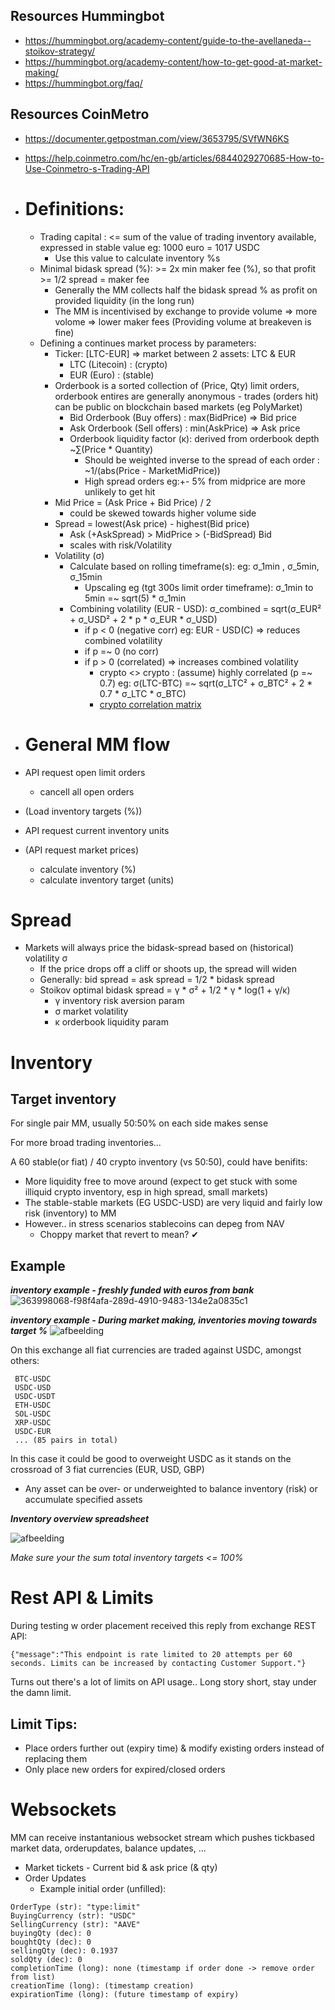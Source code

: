 ## Resources Hummingbot
- https://hummingbot.org/academy-content/guide-to-the-avellaneda--stoikov-strategy/
- https://hummingbot.org/academy-content/how-to-get-good-at-market-making/
- https://hummingbot.org/faq/
## Resources CoinMetro 
- https://documenter.getpostman.com/view/3653795/SVfWN6KS
- https://help.coinmetro.com/hc/en-gb/articles/6844029270685-How-to-Use-Coinmetro-s-Trading-API


- # Definitions:
    - Trading capital : <= sum of the value of trading inventory available, expressed in stable value eg: 1000 euro = 1017 USDC
        - Use this value to calculate inventory %s 
    - Minimal bidask spread (%): >= 2x min maker fee (%), so that profit >= 1/2 spread = maker fee
        - Generally the MM collects half the bidask spread % as profit on provided liquidity (in the long run)
        - The MM is incentivised by exchange to provide volume => more volome => lower maker fees (Providing volume at breakeven is fine)
    - Defining a continues market process by parameters:
      - Ticker: [LTC-EUR] => market between 2 assets: LTC & EUR
         - LTC (Litecoin) : (crypto)
         - EUR (Euro)     : (stable)
      - Orderbook is a sorted collection of (Price, Qty) limit orders, orderbook entires are generally anonymous - trades (orders hit) can be public on blockchain based markets (eg PolyMarket)
        - Bid Orderbook (Buy offers)  : max(BidPrice) => Bid price
        - Ask Orderbook (Sell offers) : min(AskPrice) => Ask price
        - Orderbook liquidity factor (κ): derived from orderbook depth ~∑(Price * Quantity)
            - Should be weighted inverse to the spread of each order : ~1/(abs(Price - MarketMidPrice))
            - High spread orders eg:+- 5% from midprice are more unlikely to get hit
      - Mid Price = (Ask Price + Bid Price) / 2
          - could be skewed towards higher volume side
      - Spread = lowest(Ask price) - highest(Bid price)
          - Ask (+AskSpread) > MidPrice > (-BidSpread) Bid
          - scales with risk/Volatility
      - Volatility (σ)
          - Calculate based on rolling timeframe(s): eg: σ_1min , σ_5min, σ_15min
             - Upscaling eg (tgt 300s limit order timeframe): σ_1min to 5min =~ sqrt(5) * σ_1min
          - Combining volatility (EUR - USD): σ_combined​ = sqrt(σ_EUR²​ + σ_USD² + 2 * p * σ_EUR​ * σ_USD​)
             - if p < 0 (negative corr) eg: EUR - USD(C) => reduces combined volatility
             - if p =~ 0 (no corr)
             - if p > 0 (correlated) => increases combined volatility
               - crypto <> crypto : (assume) highly correlated (p =~ 0.7) eg: σ(LTC-BTC) =~ sqrt(σ_LTC² + σ_BTC² + 2 * 0.7 * σ_LTC * σ_BTC)
               - [crypto correlation matrix](https://www.blockchaincenter.net/en/crypto-correlation-tool)
​

- # General MM flow
- API request open limit orders
  - cancell all open orders

- (Load inventory targets (%))
- API request current inventory units
- (API request market prices)
  - calculate inventory (%)
  - calculate inventory target (units)

# Spread

- Markets will always price the bidask-spread based on (historical) volatility σ
    - If the price drops off a cliff or shoots up, the spread will widen
    - Generally: bid spread = ask spread = 1/2 * bidask spread
    - Stoikov optimal bidask spread = γ * σ² + 1/2 * γ * log(1 + γ/κ)
      - γ inventory risk aversion param
      - σ market volatility
      - κ orderbook liquidity param
    

# Inventory

## Target inventory
For single pair MM, usually 50:50% on each side makes sense

For more broad trading inventories...

A 60 stable(or fiat) / 40 crypto inventory (vs 50:50), could have benifits:

- More liquidity free to move around (expect to get stuck with some illiquid crypto inventory, esp in high spread, small markets)
- The stable-stable markets (EG USDC-USD) are very liquid and fairly low risk (inventory) to MM
- However.. in stress scenarios stablecoins can depeg from NAV
  - Choppy market that revert to mean? ✔

## Example

***inventory example - freshly funded with euros from bank***
![363998068-f98f4afa-289d-4910-9483-134e2a0835c1](https://github.com/user-attachments/assets/e3fda990-d751-4503-9018-b11203f5e774)

***inventory example - During market making, inventories moving towards target %***
![afbeelding](https://github.com/user-attachments/assets/82fb5a3e-6dfa-4760-92ab-7fd0ab5fa033)


On this exchange all fiat currencies are traded against USDC, amongst others:
```
 BTC-USDC
 USDC-USD
 USDC-USDT
 ETH-USDC
 SOL-USDC
 XRP-USDC
 USDC-EUR
 ... (85 pairs in total)
```

In this case it could be good to overweight USDC as it stands on the crossroad of 3 fiat currencies (EUR, USD, GBP)
- Any asset can be over- or underweighted to balance inventory (risk) or accumulate specified assets

***Inventory overview spreadsheet***

![afbeelding](https://github.com/user-attachments/assets/cb253a7e-13d0-48e5-b015-0bfb856c996c)

*Make sure your the sum total inventory targets <= 100%* 

# Rest API & Limits
During testing w order placement received this reply from exchange REST API:

```{"message":"This endpoint is rate limited to 20 attempts per 60 seconds. Limits can be increased by contacting Customer Support."}```

Turns out there's a lot of limits on API usage.. Long story short, stay under the damn limit.

## Limit Tips:
- Place orders further out (expiry time) & modify existing orders instead of replacing them
- Only place new orders for expired/closed orders


# Websockets
MM can receive instantanious websocket stream which pushes tickbased market data, orderupdates, balance updates, ...
- Market tickets
      - Current bid & ask price (& qty)
- Order Updates
    - Example initial order (unfilled):
```
OrderType (str): "type:limit"
BuyingCurrency (str): "USDC" 
SellingCurrency (str): "AAVE"
buyingQty (dec): 0
boughtQty (dec): 0
sellingQty (dec): 0.1937
soldQty (dec): 0
completionTime (long): none (timestamp if order done -> remove order from list)
creationTime (long): (timestamp creation)
expirationTime (long): (future timestamp of expiry)
```
 
